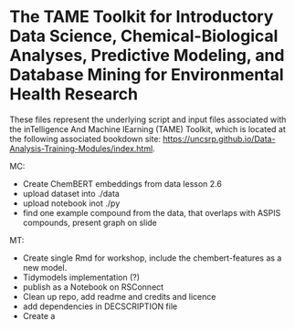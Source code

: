 # The TAME Toolkit for Introductory Data Science, Chemical-Biological Analyses, Predictive Modeling, and Database Mining for Environmental Health Research

These files represent the underlying script and input files associated with the inTelligence And Machine lEarning (TAME) Toolkit, which is located at the following associated bookdown site: https://uncsrp.github.io/Data-Analysis-Training-Modules/index.html.


MC:

- Create ChemBERT embeddings from data lesson 2.6
- upload dataset into ./data
- upload notebook inot ./py
- find one example compound from the data, that overlaps with ASPIS compounds, present graph on slide

MT: 

- Create single Rmd for workshop, include the chembert-features as a new model.
- Tidymodels implementation (?)
- publish as a Notebook on RSConnect
- Clean up repo, add readme and credits and licence
- add dependencies in DECSCRIPTION file
- Create a 

